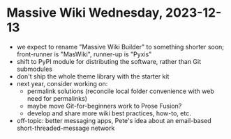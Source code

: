 # Massive Wiki Wednesday, 2023-12-13

- we expect to rename "Massive Wiki Builder" to something shorter soon; front-runner is "MasWiki", runner-up is "Pyxis"
- shift to PyPI module for distributing the software, rather than Git submodules
- don't ship the whole theme library with the starter kit
- next year, consider working on:
    - permalink solutions (reconcile local folder convenience with web need for permalinks)
    - maybe move Git-for-beginners work to Prose Fusion?
    - develop and share more wiki best practices, how-to, etc.
- off-topic: better messaging apps, Pete's idea about an email-based short-threaded-message network